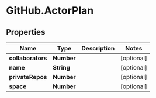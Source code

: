 # GitHub.ActorPlan

## Properties

Name | Type | Description | Notes
------------ | ------------- | ------------- | -------------
**collaborators** | **Number** |  | [optional] 
**name** | **String** |  | [optional] 
**privateRepos** | **Number** |  | [optional] 
**space** | **Number** |  | [optional] 


